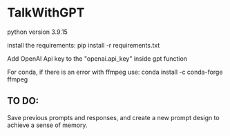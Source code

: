 # TalkWithGPT

python version 3.9.15

install the requirements: pip install -r requirements.txt

Add OpenAI Api key to the "openai.api_key" inside gpt function

For conda, if there is an error with ffmpeg use: conda install -c conda-forge ffmpeg


## TO DO:
Save previous prompts and responses, and create a new prompt design to achieve a sense of memory.
